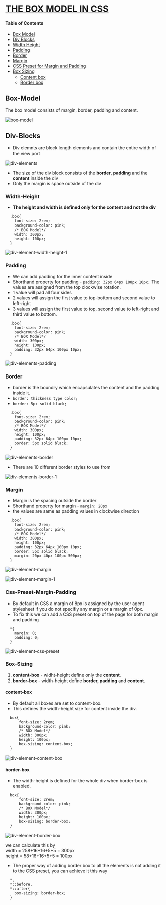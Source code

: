 # <a href="https://www.youtube.com/watch?v=nSst4-WbEZk" target="_blank">THE BOX MODEL IN CSS</a>

#### Table of Contents

- [Box Model](#box-model)
- [Div Blocks](#div-blocks)
- [Width Height](#width-height)
- [Padding](#padding)
- [Border](#border)
- [Margin](#margin)
- [CSS Preset for Margin and Padding](#css-preset-margin-padding)
- [Box Sizing](#box-sizing)
  - [Content box](#content-box)
  - [Border box](#border-box)

## Box-Model

The box model consists of margin, border, padding and content.

<!--![box-model](../../.assets/box-model.jpeg)-->
![box-model](https://github.com/1337encrypted/zet/assets/46808309/53de2975-413f-4b91-bd74-e8e0e15b13c7)

## Div-Blocks

- Div elemnts are block length elements and contain the entire width of the view port

<!--![div-elements](div-elements.png)-->
![div-elements](https://github.com/1337encrypted/zet/assets/46808309/29c508ce-269d-440e-975a-ddde0e6d7e3e)


- The size of the div block consists of the **border**, **padding** and the **content** inside the div
- Only the margin is space outside of the div

### Width-Height

- **The height and  width is defined only for the content and not the div**

```
  .box{
    font-size: 2rem;
    background-color: pink;
    /* BOX Model*/
    width: 300px;
    height: 100px;
  }
```
<!--![div-element-width-height-1](div-element-width-height-1.png)-->
![div-element-width-height-1](https://github.com/1337encrypted/zet/assets/46808309/195819c8-1075-4e9a-9938-cc7e67978b51)


### Padding

- We can add padding for the inner content inside
- Shorthand property for padding - `padding: 32px 64px 100px 10px;` The values are assigned from the top clockwise rotation.
- 1 value will pad all four sides
- 2 values will assign the first value to top-bottom and second value to left-right
- 3 values will assign the first value to top, second value to left-right and third value to bottom.

```
  .box{
    font-size: 2rem;
    background-color: pink;
    /* BOX Model*/
    width: 300px;
    height: 100px;
    padding: 32px 64px 100px 10px;
  }
```

<!--![div-elements-padding](div-elements-padding.png)-->
![div-elements-padding](https://github.com/1337encrypted/zet/assets/46808309/b9508bc0-4814-4bf5-92d9-fe870f21c1d2)


### Border

- border is the boundry which encapsulates the content and the padding inside it.
- `border: thickness type color;`
- `border: 5px solid black;`  

```
  .box{
    font-size: 2rem;
    background-color: pink;
    /* BOX Model*/
    width: 300px;
    height: 100px;
    padding: 32px 64px 100px 10px;
    border: 5px solid black;
  }
```

<!--![div-elements-border](div-elements-border.png)-->
![div-elements-border](https://github.com/1337encrypted/zet/assets/46808309/28a3ff82-5774-45c7-b409-fbe96bcd0a60)

- There are 10 different border styles to use from

<!--![div-elements-border-1](div-elements-border-1.png)-->
![div-elements-border-1](https://github.com/1337encrypted/zet/assets/46808309/d04376ed-923e-494f-84f1-f859c0b12f05)

### Margin

- Margin is the spacing outside the border 
- Shorthand property for margin - `margin: 20px`
- the values are same as padding values in clockwise direction


```
  .box{
    font-size: 2rem;
    background-color: pink;
    /* BOX Model*/
    width: 300px;
    height: 100px;
    padding: 32px 64px 100px 10px;
    border: 5px solid black;
    margin: 20px 40px 100px 500px;
  }
```
<!--![div-element-margin](div-element-margin.png)-->
![div-element-margin](https://github.com/1337encrypted/zet/assets/46808309/0bec43b0-8176-4c40-a7fa-7b45a2186346)

<!--![div-element-margin-1](div-element-margin-1.png)![div-element-margin]-->
![div-element-margin-1](https://github.com/1337encrypted/zet/assets/46808309/48db240b-2e6c-4c56-be4f-051295f338da)


### Css-Preset-Margin-Padding

- By default in CSS a margin of 8px is assigned by the user agent stylesheet if you do not specifiy any margin or a margin of 0px.
- To fix this we can add a CSS preset on top of the page for both margin and padding

```
  *{
    margin: 0;
    padding: 0;
  }
```

<!--![div-element-CSS-preset](div-element-css-preset.png)-->
![div-element-css-preset](https://github.com/1337encrypted/zet/assets/46808309/7aba8016-8079-441f-9ed7-eab64a340d23)

### Box-Sizing

1. **content-box** - widht-height define only the **content**.
2. **border-box** - width-height define **border, padding** and **content**.

#### content-box

- By default all boxes are set to content-box.
- This defines the width-height size for content inside the div.

```
  box{
      font-size: 2rem;
      background-color: pink;
      /* BOX Model*/
      width: 300px;
      height: 100px;
      box-sizing: content-box;
  }
```

<!--![div-element-content-box](div-element-content-box.png)-->
![div-element-content-box](https://github.com/1337encrypted/zet/assets/46808309/af008889-06b3-4195-9dd8-81d81860ee9d)

#### border-box

- The width-height is defined for the whole div when border-box is enabled.

```
  box{
      font-size: 2rem;
      background-color: pink;
      /* BOX Model*/
      width: 300px;
      height: 100px;
      box-sizing: border-box;
  }
```

<!--![div-element-border-box](div-element-border-box.png)-->
![div-element-border-box](https://github.com/1337encrypted/zet/assets/46808309/50db92af-9758-4ea3-ab9a-1750efcbc1da)

we can calculate this by       
width = 258+16+16+5+5 = 300px     
height = 58+16+16+5+5 = 100px    

- The proper way of adding border box to all the elements is not adding it to the CSS preset, you can achieve it this way

```
  *,
  *::before,
  *::after{
    box-sizing: border-box;
  }
```
